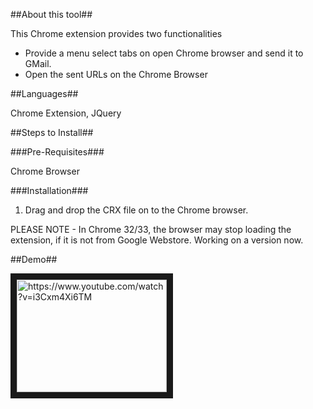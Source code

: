 ##About this tool##

This Chrome extension provides two functionalities

   * Provide a menu select tabs on open Chrome browser and send it to GMail.
   * Open the sent URLs on the Chrome Browser


##Languages##

Chrome Extension, JQuery
     
##Steps to Install##

###Pre-Requisites###

Chrome Browser

###Installation###
  
1. Drag and drop the CRX file on to the Chrome browser. 

PLEASE NOTE - In Chrome 32/33, the browser may stop loading the extension, if it is not from Google Webstore. Working on a
version now. 

##Demo##

<a href="http://www.youtube.com/watch?feature=player_embedded&v=i3Cxm4Xi6TM" target="_blank">
<img src="http://img.youtube.com/vi/i3Cxm4Xi6TM/0.jpg" alt="https://www.youtube.com/watch?v=i3Cxm4Xi6TM" width="240" height="180" border="10" /></a>
